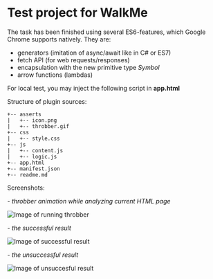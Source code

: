 # Test project for WalkMe

The task has been finished using several ES6-features, which Google Chrome supports natively.
They are:

* generators (imitation of async/await like in C# or ES7)
* fetch API (for web requests/responses)
* encapsulation with the new primitive type *Symbol*
* arrow functions (lambdas)

For local test, you may inject the following script in **app.html**

> <script type="text/javascript" async=""
>  src="https://cdn.walkme.com/users/7a75f78cb4644e4188ad82d063b1f54b/walkme_7a75f78cb4644e4188ad82d063b1f54b_https.js">
> </script>

Structure of plugin sources:

```
+-- asserts
|   +-- icon.png
|   +-- throbber.gif
+-- css
|   +-- style.css
+-- js
|   +-- content.js
|   +-- logic.js
+-- app.html
+-- manifest.json
+-- readme.md
```

Screenshots:

*- throbber animation while analyzing current HTML page*

![Image of running throbber](http://s13.postimg.org/a7smoslyv/Screenshot_84.png)

*- the successful result*

![Image of successful result](http://s16.postimg.org/4kiwi0c2t/Screenshot_86.png)

*- the unsuccessful result*

![Image of unsuccesful result](http://s8.postimg.org/w22l18rtx/Screenshot_87.png)